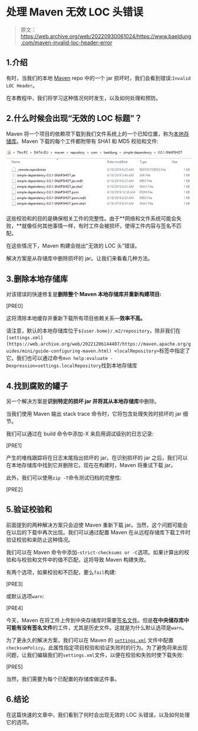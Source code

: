# 处理 Maven 无效 LOC 头错误

> 原文：<https://web.archive.org/web/20220930061024/https://www.baeldung.com/maven-invalid-loc-header-error>

## 1.介绍

有时，当我们的本地 [Maven](/web/20221206144407/https://www.baeldung.com/maven) repo 中的一个 jar 损坏时，我们会看到错误:`Invalid LOC Header`。

在本教程中，我们将学习这种情况何时发生，以及如何处理和预防。

## 2.什么时候会出现“无效的 LOC 标题”？

Maven 将一个项目的依赖项下载到我们文件系统上的一个已知位置，称为[本地存储库](/web/20221206144407/https://www.baeldung.com/maven-local-repository)。Maven 下载的每个工件都附带有 SHA1 和 MD5 校验和文件:

[![localrepo 1](img/ac71a3236e7431221f2add3e62cedfa6.png)](/web/20221206144407/https://www.baeldung.com/wp-content/uploads/2019/06/localrepo-1.png)

这些校验和的目的是确保相关工件的完整性。由于**网络和文件系统可能会失败，**就像任何其他事情一样，有时工件会被损坏，使得工件内容与签名不匹配。

在这些情况下，Maven 构建会抛出“无效的 LOC 头”错误。

解决方案是从存储库中删除损坏的 jar。让我们来看看几种方法。

## 3.删除本地存储库

对该错误的快速修复是**删除整个 Maven 本地存储库并重新构建项目:**

[PRE0]

这将清除本地缓存并重新下载所有项目依赖关系—**效率不高。**

请注意，默认的本地存储库位于`${user.home}/.m2/repository`，除非我们在`[settings.xml](https://web.archive.org/web/20221206144407/https://maven.apache.org/guides/mini/guide-configuring-maven.html) <localRepository>`标签中指定了它。我们也可以通过命令`mvn help:evaluate -Dexpression=settings.localRepository`找到本地存储库

## 4.找到腐败的罐子

另一个解决方案是**识别特定的损坏 jar 并将其从本地存储库**中删除。

当我们使用 Maven 输出 stack trace 命令时，它将包含处理失败时损坏的 jar 细节。

我们可以通过在 build 命令中添加-X 来启用调试级别的日志记录:

[PRE1]

产生的堆栈跟踪将在日志末尾指出损坏的 jar。在识别损坏的 jar 之后，我们可以在本地存储库中找到它并删除它。现在在构建时，Maven 将重试下载 jar。

此外，我们可以使用`zip -T`命令测试归档的完整性:

[PRE2]

## 5.验证校验和

前面提到的两种解决方案只会迫使 Maven 重新下载 jar。当然，这个问题可能会在以后的下载中再次出现。我们可以通过配置 Maven 在从远程存储库下载工件时验证校验和来防止这种情况。

我们可以在 Maven 命令中添加`–strict-checksums or -C`选项。如果计算出的校验和与校验和文件中的值不匹配，这将导致 Maven 构建失败。

有两个选项，如果校验和不匹配，要么`fail`构建:

[PRE3]

或默认选项`warn`:

[PRE4]

今天，Maven 在将工件上传到中央存储库时需要[签名文件](https://web.archive.org/web/20221206144407/https://central.sonatype.org/pages/requirements.html#sign-files-with-gpgpgp)。但是**在中央储存库中可能有没有签名文件**的工件，尤其是历史文件。这就是为什么默认选项是`warn`。

为了更永久的解决方案，我们可以在 Maven 的 [`settings.xml`](https://web.archive.org/web/20221206144407/https://maven.apache.org/ref/current/maven-settings/settings.html) 文件中配置`checksumPolicy`。此属性指定项目校验和验证失败时的行为。为了避免将来出现问题，让我们编辑我们的`settings.xml`文件，以便在校验和失败时使下载失败:

[PRE5]

当然，我们需要为每个已配置的存储库做这件事。

## 6.结论

在这篇快速的文章中，我们看到了何时会出现无效的 LOC 头错误，以及如何处理它的选项。